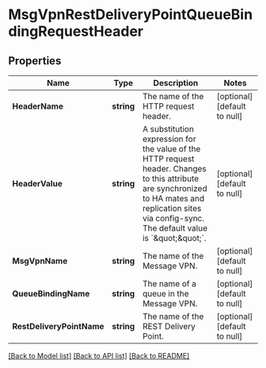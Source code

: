 # MsgVpnRestDeliveryPointQueueBindingRequestHeader

## Properties
Name | Type | Description | Notes
------------ | ------------- | ------------- | -------------
**HeaderName** | **string** | The name of the HTTP request header. | [optional] [default to null]
**HeaderValue** | **string** | A substitution expression for the value of the HTTP request header. Changes to this attribute are synchronized to HA mates and replication sites via config-sync. The default value is &#x60;\&quot;\&quot;&#x60;. | [optional] [default to null]
**MsgVpnName** | **string** | The name of the Message VPN. | [optional] [default to null]
**QueueBindingName** | **string** | The name of a queue in the Message VPN. | [optional] [default to null]
**RestDeliveryPointName** | **string** | The name of the REST Delivery Point. | [optional] [default to null]

[[Back to Model list]](../README.md#documentation-for-models) [[Back to API list]](../README.md#documentation-for-api-endpoints) [[Back to README]](../README.md)


